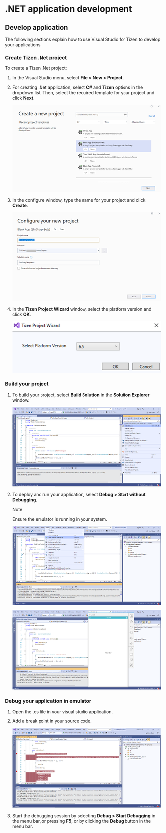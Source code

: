 # .NET application development


## Develop application

The following sections explain how to use Visual Studio for Tizen to develop your applications.


### Create Tizen .Net project

To create a Tizen .Net project:

1. In the Visual Studio menu, select **File &gt; New &gt; Project**.

2. For creating .Net application, select **C#** and **Tizen** options in the dropdown list. Then, select the required template for your project and click **Next**.

   ![Create Tizen project](media/dotnet_create_project.PNG)

3. In the configure window, type the name for your project and click **Create**.

   ![Configure project](media/dotnet_configure_project.PNG)

4. In the **Tizen Project Wizard** window, select the platform version and click **OK**.

   ![Version selection](media/dotnet_platform_version.PNG)


### Build your project

1. To build your project, select **Build Solution** in the **Solution Explorer** window.

   ![Build project](media/dotnet_build_project.PNG)

2. To deploy and run your application, select **Debug &gt; Start without Debugging**.

   > [!NOTE]
   > Ensure the emulator is running in your system.

   ![Run application](media/dotnet_run_application1.PNG)

   ![Application](media/dotnet_run_application2.PNG)


### Debug your application in emulator

1. Open the .cs file in your visual studio application.

2. Add a break point in your source code.

   ![Add break point](media/dotnet_debug_application.PNG)

3. Start the debugging session by selecting **Debug &gt; Start Debugging** in the menu bar, or pressing **F5**, or by clicking the **Debug** button in the menu bar.
